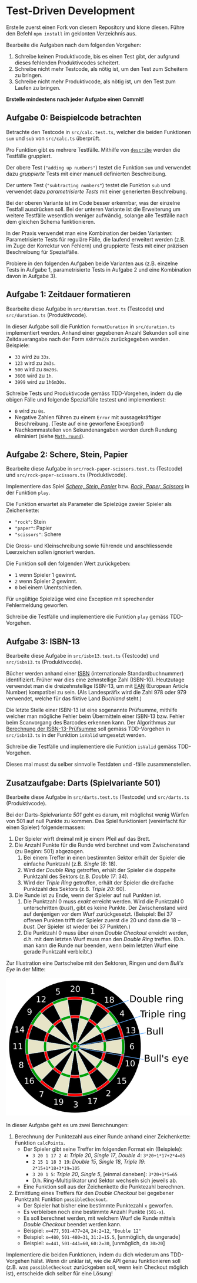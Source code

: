 # Test-Driven Development

Erstelle zuerst einen Fork von diesem Repository und klone diesen. Führe den Befehl `npm install` im geklonten Verzeichnis aus.

Bearbeite die Aufgaben nach dem folgenden Vorgehen:

1. Schreibe keinen Produktivcode, bis es einen Test gibt, der aufgrund dieses fehlenden Produktivcodes scheitert.
2. Schreibe nicht mehr Testcode, als nötig ist, um den Test zum Scheitern zu bringen.
3. Schreibe nicht mehr Produktivcode, als nötig ist, um den Test zum Laufen zu bringen.

**Erstelle mindestens nach jeder Aufgabe einen Commit!**

## Aufgabe 0: Beispielcode betrachten

Betrachte den Testcode in `src/calc.test.ts`, welcher die beiden Funktionen `sum` und `sub` von `src/calc.ts` überprüft. 

Pro Funktion gibt es mehrere Testfälle. Mithilfe von [`describe`](https://jestjs.io/docs/api#describename-fn) werden die Testfälle gruppiert.

Der obere Test (`"adding up numbers"`) testet die Funktion `sum` und verwendet dazu _gruppierte_ Tests mit einer manuell definierten Beschreibung.

Der untere Test (`"subtracting numbers"`) testet die Funktion `sub` und verwendet dazu _parametrisierte Tests_ mit einer generierten Beschreibung.

Bei der oberen Variante ist im Code besser erkennbar, was der einzelne Testfall ausdrücken soll. Bei der unteren Variante ist die Erweiterung um weitere Testfälle wesentlich weniger aufwändig, solange alle Testfälle nach dem gleichen Schema funktionieren.

In der Praxis verwendet man eine Kombination der beiden Varianten: Parametrisierte Tests für reguläre Fälle, die laufend erweitert werden (z.B. im Zuge der Korrektur von Fehlern) und gruppierte Tests mit einer präzisen Beschreibung für Spezialfälle.

Probiere in den folgenden Aufgaben beide Varianten aus (z.B. einzelne Tests in Aufgabe 1, parametrisierte Tests in Aufgabe 2 und eine Kombination davon in Aufgabe 3).

## Aufgabe 1: Zeitdauer formatieren

Bearbeite diese Aufgabe in `src/duration.test.ts` (Testcode) und `src/duration.ts` (Produktivcode).

In dieser Aufgabe soll die Funktion `formatDuration` in `src/duration.ts` implementiert werden. Anhand einer gegebenen Anzahl Sekunden soll eine Zeitdauerangabe nach der Form `XXhYYmZZs` zurückgegeben werden. Beispiele:

- `33` wird zu `33s`.
- `123` wird zu `2m3s`.
- `500` wird zu `8m20s`.
- `3600` wird zu `1h`.
- `3999` wird zu `1h6m30s`.

Schreibe Tests und Produktivcode gemäss TDD-Vorgehen, indem du die obigen Fälle und folgende Spezialfälle testest und implementierst:

- `0` wird zu `0s`.
- Negative Zahlen führen zu einem `Error` mit aussagekräftiger Beschreibung. (Teste auf eine geworfene Exception!)
- Nachkommastellen von Sekundenangaben werden durch Rundung eliminiert (siehe [`Math.round`](https://developer.mozilla.org/en-US/docs/Web/JavaScript/Reference/Global_Objects/Math/round)).

## Aufgabe 2: Schere, Stein, Papier

Bearbeite diese Aufgabe in `src/rock-paper-scissors.test.ts` (Testcode) und `src/rock-paper-scissors.ts` (Produktivcode).

Implementiere das Spiel [_Schere, Stein, Papier_](https://de.wikipedia.org/wiki/Schere,_Stein,_Papier) bzw. [_Rock, Paper, Scissors_](https://en.wikipedia.org/wiki/Rock_paper_scissors) in der Funktion `play`.

Die Funktion erwartet als Parameter die Spielzüge zweier Spieler als Zeichenkette:

- `"rock"`: Stein
- `"paper"`: Papier
- `"scissors"`: Schere

Die Gross- und Kleinschreibung sowie führende und anschliessende Leerzeichen sollen ignoriert werden.

Die Funktion soll den folgenden Wert zurückgeben:

- `1` wenn Spieler 1 gewinnt.
- `2` wenn Spieler 2 gewinnt.
- `0` bei einem Unentschieden.

Für ungültige Spielzüge wird eine Exception mit sprechender Fehlermeldung geworfen.

Schreibe die Testfälle und implementiere die Funktion `play` gemäss TDD-Vorgehen.

## Aufgabe 3: ISBN-13

Bearbeite diese Aufgabe in `src/isbn13.test.ts` (Testcode) und `src/isbn13.ts` (Produktivcode).

Bücher werden anhand einer [ISBN](https://de.wikipedia.org/wiki/Internationale_Standardbuchnummer) (internationale Standardbuchnummer) identifiziert. Früher war dies eine zehnstellige Zahl (ISBN-10). Heutzutage verwendet man die dreizehnstellige ISBN-13, um mit [EAN](https://de.wikipedia.org/wiki/European_Article_Number) (European Article Number) kompatibel zu sein. (Als Landespräfix wird die Zahl 978 oder 979 verwendet, welche für das fiktive Land _Buchland_ steht.)

Die letzte Stelle einer ISBN-13 ist eine sogenannte Prüfsumme, mithilfe welcher man mögliche Fehler beim Übermitteln einer ISBN-13 bzw. Fehler beim Scanvorgang des Barcodes erkennen kann. Der Algorithmus zur [Berechnung der ISBN-13-Prüfsumme](https://de.wikipedia.org/wiki/Internationale_Standardbuchnummer#ISBN-13) soll gemäss TDD-Vorgehen in `src/isbn13.ts` in der Funktion `isValid` umgesetzt werden.

Schreibe die Testfälle und implementiere die Funktion `isValid` gemäss TDD-Vorgehen.

Dieses mal musst du selber sinnvolle Testdaten und -fälle zusammenstellen.

## Zusatzaufgabe: Darts (Spielvariante 501)

Bearbeite diese Aufgabe in `src/darts.test.ts` (Testcode) und `src/darts.ts` (Produktivcode).

Bei der Darts-Spielvariante _501_ geht es darum, mit möglichst wenig Würfen von 501 auf null Punkte zu kommen. Das Spiel funktioniert (vereinfacht für einen Spieler) folgendermassen:

1. Der Spieler wirft dreimal mit je einem Pfeil auf das Brett.
2. Die Anzahl Punkte für die Runde wird berchnet und vom Zwischenstand (zu Beginn: 501) abgezogen.
    1. Bei einem Treffer in einen bestimmten Sektor erhält der Spieler die einfache Punktzahl (z.B. _Single 18_: 18).
    2. Wird der _Double Ring_ getroffen, erhält der Spieler die doppelte Punktzahl des Sektors (z.B. _Double 17_: 34).
    3. Wird der _Triple Ring_ getroffen, erhält der Spieler die dreifache Punktzahl des Sektors (z.B. _Triple 20_: 60).
3. Die Runde ist zu Ende, wenn der Spieler auf null Punkten ist.
    1. Die Punktzahl 0 muss _exakt_ erreicht werden. Wird die Punktzahl 0 unterschritten (_bust_), gibt es keine Punkte. Der Zwischenstand wird auf denjenigen vor dem Wurf zurückgesetzt. (Beispiel: Bei 37 offenen Punkten trifft der Spieler zuerst die 20 und dann die 18 ‒ _bust_. Der Spieler ist wieder bei 37 Punkten.)
    2. Die Punktzahl 0 muss über einen _Double Checkout_ erreicht werden, d.h.  mit dem letzten Wurf muss man den _Double Ring_ treffen. (D.h. man kann die Runde nur beenden, wenn beim letzten Wurf eine gerade Punktzahl verbleibt.)

Zur Illustration eine Dartscheibe mit den Sektoren, Ringen und dem _Bull's Eye_
in der Mitte:

![Ein Dartsbrett](dartboard.png)

In dieser Aufgabe geht es um zwei Berechnungen:

1. Berechnung der Punktezahl aus einer Runde anhand einer Zeichenkette: Funktion `calcPoints`.
    - Der Spieler gibt seine Treffer im folgenden Format ein (Beispiele):
        - `3 20 1 17 2 4`: _Triple 20_, _Single 17_, _Double 4_: `3*20+1*17+2*4=85`
        - `2 15 1 18 3 19`: _Double 15_, _Single 18_, _Triple 19_: `2*15+1*18+3*19=105`
        - `3 20 1 5`: _Triple 20_, _Single 5_, [einmal daneben]: `3*20+1*5=65`
        - D.h. Ring-Multiplikator und Sektor wechseln sich jeweils ab.
    - Eine Funktion soll aus der Zeichenkette die Punktezahl berechnen.
2. Ermittlung eines Treffers für den _Double Checkout_ bei gegebener Punktzahl: Funktion `possibleCheckout`.
    - Der Spieler hat bisher eine bestimmte Punktezahl `x` geworfen.
    - Es verbleiben noch eine bestimmte Anzahl Punkte (`501-x`).
    - Es soll berechnet werden, mit welchem Wurf die Runde mittels _Double
      Checkout_ beendet werden kann.
    - Beispiel: `x=477`, `501-477=24`, `24:2=12`, `"Double 12"`
    - Beispiel: `x=480`, `501-480=31`, `31:2=15.5`, [unmöglich, da ungerade]
    - Beispiel: `x=441`, `501-441=60`, `60:2=30`, [unmöglich, da `30>20`]

Implementiere die beiden Funktionen, indem du dich wiederum ans TDD-Vorgehen hälst. Wenn dir unklar ist, wie die API genau funktionieren soll (z.B. was `possibleCheckout` zurückgeben soll, wenn kein Checkout möglich ist), entscheide dich selber für eine Lösung!
